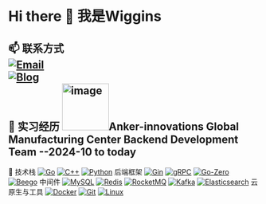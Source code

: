 # Hi there 👋  我是Wiggins

📫 **联系方式**  
[![Email](https://img.shields.io/badge/邮箱-2903455862@qq.com-blue?style=flat&logo=gmail)](mailto:2903455862@qq.com)  
[![Blog](https://img.shields.io/badge/技术博客-CSDN-FF6A00?style=flat&logo=csdn)](https://blog.csdn.net/wuxiaoyu0806)   
 💼 实习经历
<img width="94" alt="image" src="https://github.com/user-attachments/assets/e8b9e635-beb8-4afa-981b-11f64eef8dd6" />Anker-innovations Global Manufacturing Center Backend Development Team --2024-10 to today
---
🚀 技术栈
[![Go](https://img.shields.io/badge/Go-00ADD8?style=flat&logo=go&logoColor=white)]()
[![C++](https://img.shields.io/badge/C++-00599C?style=flat&logo=c%2B%2B&logoColor=white)]()
[![Python](https://img.shields.io/badge/Python-3776AB?style=flat&logo=python&logoColor=white)]()
后端框架
[![Gin](https://img.shields.io/badge/Gin-00ADD8?style=flat)]()
[![gRPC](https://img.shields.io/badge/gRPC-3178C6?style=flat&logo=grpc&logoColor=white)]()
[![Go-Zero](https://img.shields.io/badge/Go--Zero-15C213?style=flat&logo=go&logoColor=white)]()
[![Beego](https://img.shields.io/badge/Beego-FAA61A?style=flat)]()
中间件
[![MySQL](https://img.shields.io/badge/MySQL-4479A1?style=flat&logo=mysql&logoColor=white)]()
[![Redis](https://img.shields.io/badge/Redis-DC382D?style=flat&logo=redis&logoColor=white)]()
[![RocketMQ](https://img.shields.io/badge/RocketMQ-FF6A00?style=flat)]()
[![Kafka](https://img.shields.io/badge/Kafka-231F20?style=flat&logo=apachekafka)]()
[![Elasticsearch](https://img.shields.io/badge/Elasticsearch-005571?style=flat&logo=elasticsearch)]()
 云原生与工具
[![Docker](https://img.shields.io/badge/Docker-2496ED?style=flat&logo=docker&logoColor=white)]()
[![Git](https://img.shields.io/badge/Git-F05032?style=flat&logo=git&logoColor=white)]()
[![Linux](https://img.shields.io/badge/Linux-FCC624?style=flat&logo=linux&logoColor=black)]()

